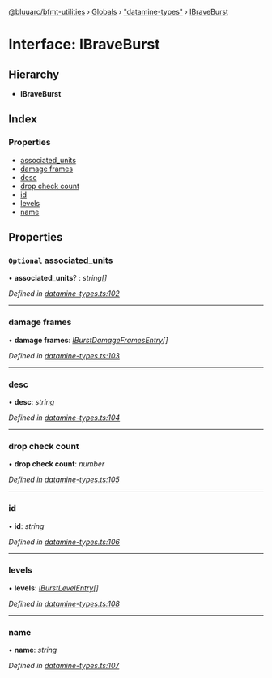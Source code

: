 [@bluuarc/bfmt-utilities](../README.md) › [Globals](../globals.md) › ["datamine-types"](../modules/_datamine_types_.md) › [IBraveBurst](_datamine_types_.ibraveburst.md)

# Interface: IBraveBurst

## Hierarchy

* **IBraveBurst**

## Index

### Properties

* [associated_units](_datamine_types_.ibraveburst.md#optional-associated_units)
* [damage frames](_datamine_types_.ibraveburst.md#damage-frames)
* [desc](_datamine_types_.ibraveburst.md#desc)
* [drop check count](_datamine_types_.ibraveburst.md#drop-check-count)
* [id](_datamine_types_.ibraveburst.md#id)
* [levels](_datamine_types_.ibraveburst.md#levels)
* [name](_datamine_types_.ibraveburst.md#name)

## Properties

### `Optional` associated_units

• **associated_units**? : *string[]*

*Defined in [datamine-types.ts:102](https://github.com/BluuArc/bfmt-utilities/blob/caba68a/src/datamine-types.ts#L102)*

___

###  damage frames

• **damage frames**: *[IBurstDamageFramesEntry](_datamine_types_.iburstdamageframesentry.md)[]*

*Defined in [datamine-types.ts:103](https://github.com/BluuArc/bfmt-utilities/blob/caba68a/src/datamine-types.ts#L103)*

___

###  desc

• **desc**: *string*

*Defined in [datamine-types.ts:104](https://github.com/BluuArc/bfmt-utilities/blob/caba68a/src/datamine-types.ts#L104)*

___

###  drop check count

• **drop check count**: *number*

*Defined in [datamine-types.ts:105](https://github.com/BluuArc/bfmt-utilities/blob/caba68a/src/datamine-types.ts#L105)*

___

###  id

• **id**: *string*

*Defined in [datamine-types.ts:106](https://github.com/BluuArc/bfmt-utilities/blob/caba68a/src/datamine-types.ts#L106)*

___

###  levels

• **levels**: *[IBurstLevelEntry](_datamine_types_.iburstlevelentry.md)[]*

*Defined in [datamine-types.ts:108](https://github.com/BluuArc/bfmt-utilities/blob/caba68a/src/datamine-types.ts#L108)*

___

###  name

• **name**: *string*

*Defined in [datamine-types.ts:107](https://github.com/BluuArc/bfmt-utilities/blob/caba68a/src/datamine-types.ts#L107)*

